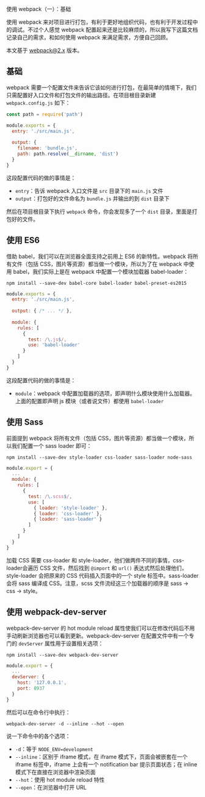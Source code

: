 使用 webpack（一）：基础

使用 webpack 来对项目进行打包，有利于更好地组织代码，也有利于开发过程中的调试。不过个人感觉 webpack 配置起来还是比较麻烦的，所以我写下这篇文档记录自己的需求，和如何使用 webpack 来满足需求，方便自己回顾。

本文基于 [webpack@2.x](https://webpack.github.io) 版本。

## 基础

webpack 需要一个配置文件来告诉它该如何进行打包，在最简单的情境下，我们只需配置好入口文件和打包文件的输出路径。在项目根目录新建 `webpack.config.js` 如下：

```javascript
const path = require('path')

module.exports = {
  entry: './src/main.js',
  
  output: {
    filename: 'bundle.js',
    path: path.resolve(__dirname, 'dist')
  }
}
```

这段配置代码的做的事情是：

- `entry`：告诉 webpack 入口文件是 `src` 目录下的 `main.js` 文件
- `output`：打包好的文件命名为 `bundle.js` 并输出的到 `dist` 目录下

然后在项目根目录下执行 `webpack` 命令，你会发现多了一个 `dist` 目录，里面是打包好的文件。

## 使用 ES6

借助 babel，我们可以在浏览器全面支持之前用上 ES6 的新特性。webpack 将所有文件（包括 CSS，图片等资源）都当做一个模块，所以为了在 webpack 中使用 babel，我们实际上是在 webpack 中配置一个模块加载器 babel-loader：

```shell
npm install --save-dev babel-core babel-loader babel-preset-es2015
```

```javascript
module.exports = {
  entry: './src/main.js',
  
  output: { /* ... */ },
  
  module: {
    rules: [
      {
        test: /\.js$/,
        use: 'babel-loader'
      }
    ]
  }
}
```

这段配置代码的做的事情是：

- `module`：webpack 中配置加载器的选项，即声明什么模块使用什么加载器。上面的配置即声明 js 模块（或者说文件）都使用 `babel-loader`

## 使用 Sass

前面提到 webpack 将所有文件（包括 CSS，图片等资源）都当做一个模块，所以我们配置一个 sass loader 即可：

```shell
npm install --save-dev style-loader css-loader sass-loader node-sass
```

```javascript
module.export = {
  ...
  module: {
    rules: [
      {
        test: /\.scss$/,
        use: [
          { loader: 'style-loader' },
          { loader: 'css-loader' },
          { loader: 'sass-loader' }
        ]
      }
    ]
  }
}
```

加载 CSS 需要 css-loader 和 style-loader，他们做两件不同的事情，css-loader会遍历 CSS 文件，然后找到 `@import` 和 `url()` 表达式然后处理他们，style-loader 会把原来的 CSS 代码插入页面中的一个 style 标签中。sass-loader 会将 sass 编译成 CSS。注意，scss 文件流经这三个加载器的顺序是 sass -> css -> style。

## 使用 webpack-dev-server

webpack-dev-server 的 hot module reload 属性使我们可以在修改代码后不用手动刷新浏览器也可以看到更新。webpack-dev-server 在配置文件中有一个专门的 `devServer` 属性用于设置相关选项：

```shell
npm install --save-dev webpack-dev-server
```

```javascript
module.export = {
  ...
  devServer: {
    host: '127.0.0.1',
    port: 8937
  }
}
```

然后可以在命令行中执行：

```shell
webpack-dev-server -d --inline --hot --open
```

说一下命令中的各个选项：

- `-d`：等于 `NODE_ENV=development`
- `--inline`：区别于 iframe 模式，在 iframe 模式下，页面会被嵌套在一个 iframe 标签中，iframe 上会有一个 notification bar 提示页面状态；在 inline 模式下在直接在浏览器中渲染页面
- `--hot`：使用 hot module reload 特性
- `--open`：在浏览器中打开 URL



